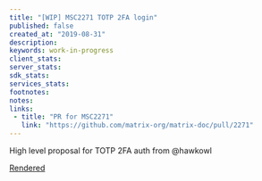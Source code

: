 ```yaml
---
title: "[WIP] MSC2271 TOTP 2FA login"
published: false
created_at: "2019-08-31"
description:
keywords: work-in-progress
client_stats:
server_stats:
sdk_stats:
services_stats:
footnotes:
notes:
links:
 - title: "PR for MSC2271"
   link: "https://github.com/matrix-org/matrix-doc/pull/2271"
---
```

High level proposal for TOTP 2FA auth from @hawkowl

[Rendered](https://github.com/matrix-org/matrix-doc/blob/msc2271/proposals/2271-totp-2fa.md)
